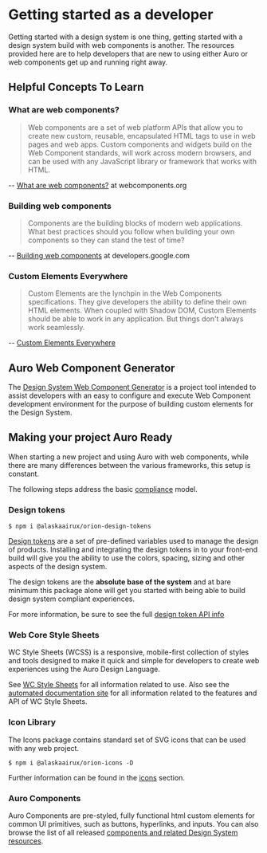 # Getting started as a developer

Getting started with a design system is one thing, getting started with a design system build with web components is another. The resources provided here are to help developers that are new to using either Auro or web components get up and running right away.

## Helpful Concepts To Learn

### What are web components?

> Web components are a set of web platform APIs that allow you to create new custom, reusable, encapsulated HTML tags to use in web pages and web apps. Custom components and widgets build on the Web Component standards, will work across modern browsers, and can be used with any JavaScript library or framework that works with HTML.

-- [What are web components?](https://www.webcomponents.org/introduction) at webcomponents.org

### Building web components

> Components are the building blocks of modern web applications. What best practices should you follow when building your own components so they can stand the test of time?

-- [Building web components](https://developers.google.com/web/fundamentals/web-components) at developers.google.com

### Custom Elements Everywhere

> Custom Elements are the lynchpin in the Web Components specifications. They give developers the ability to define their own HTML elements. When coupled with Shadow DOM, Custom Elements should be able to work in any application. But things don't always work seamlessly.

-- [Custom Elements Everywhere](https://custom-elements-everywhere.com/)

## Auro Web Component Generator

The [Design System Web Component Generator](/getting-started/developers/generator) is a project tool intended to assist developers with an easy to configure and execute Web Component development environment for the purpose of building custom elements for the Design System.


## Making your project Auro Ready

When starting a new project and using Auro with web components, while there are many differences between the various frameworks, this setup is constant.

The following steps address the basic [compliance](/support/compliance) model.

### Design tokens

```
$ npm i @alaskaairux/orion-design-tokens
```

[Design tokens](/core/design-tokens) are a set of pre-defined variables used to manage the design of products. Installing and integrating the design tokens in to your front-end build will give you the ability to use the colors, spacing, sizing and other aspects of the design system.

The design tokens are the **absolute base of the system** and at bare minimum this package alone will get you started with being able to build design system compliant experiences.

For more information, be sure to see the full [design token API info](/core/design-tokens/info)

### Web Core Style Sheets

WC Style Sheets (WCSS) is a responsive, mobile-first collection of styles and tools designed to make it quick and simple for developers to create web experiences using the Auro Design Language.

See [WC Style Sheets](/webcorestylesheets) for all information related to use. Also see the [automated documentation site](https://alaskaairlines.github.io/WebCoreStyleSheets/) for all information related to the features and API of WC Style Sheets.

### Icon Library

The Icons package contains standard set of SVG icons that can be used with any web project.

```
$ npm i @alaskaairux/orion-icons -D
```

Further information can be found in the [icons](/core/auro-icons/info) section.

### Auro Components

Auro Components are pre-styled, fully functional html custom elements for common UI primitives, such as buttons, hyperlinks, and inputs. You can also browse the list of all released [components and related Design System resources](/support/components).
